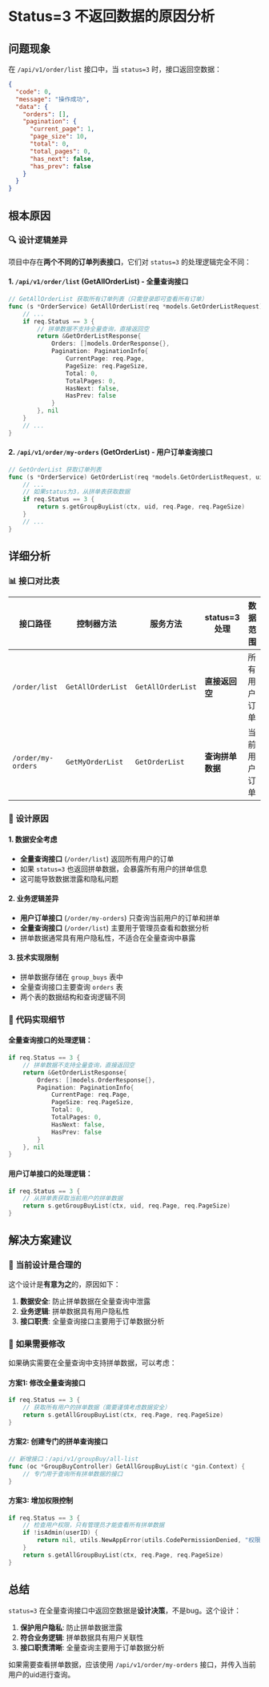 # Status=3 不返回数据的原因分析

## 问题现象

在 `/api/v1/order/list` 接口中，当 `status=3` 时，接口返回空数据：

```json
{
  "code": 0,
  "message": "操作成功",
  "data": {
    "orders": [],
    "pagination": {
      "current_page": 1,
      "page_size": 10,
      "total": 0,
      "total_pages": 0,
      "has_next": false,
      "has_prev": false
    }
  }
}
```

## 根本原因

### 🔍 **设计逻辑差异**

项目中存在**两个不同的订单列表接口**，它们对 `status=3` 的处理逻辑完全不同：

#### 1. `/api/v1/order/list` (GetAllOrderList) - 全量查询接口
```go
// GetAllOrderList 获取所有订单列表（只需登录即可查看所有订单）
func (s *OrderService) GetAllOrderList(req *models.GetOrderListRequest) (*GetOrderListResponse, error) {
    // ...
    if req.Status == 3 {
        // 拼单数据不支持全量查询，直接返回空
        return &GetOrderListResponse{
            Orders: []models.OrderResponse{}, 
            Pagination: PaginationInfo{
                CurrentPage: req.Page, 
                PageSize: req.PageSize, 
                Total: 0, 
                TotalPages: 0, 
                HasNext: false, 
                HasPrev: false
            }
        }, nil
    }
    // ...
}
```

#### 2. `/api/v1/order/my-orders` (GetOrderList) - 用户订单查询接口
```go
// GetOrderList 获取订单列表
func (s *OrderService) GetOrderList(req *models.GetOrderListRequest, uid string) (*GetOrderListResponse, error) {
    // ...
    // 如果status为3，从拼单表获取数据
    if req.Status == 3 {
        return s.getGroupBuyList(ctx, uid, req.Page, req.PageSize)
    }
    // ...
}
```

## 详细分析

### 📊 **接口对比表**

| 接口路径 | 控制器方法 | 服务方法 | status=3 处理 | 数据范围 |
|----------|------------|----------|---------------|----------|
| `/order/list` | `GetAllOrderList` | `GetAllOrderList` | **直接返回空** | 所有用户订单 |
| `/order/my-orders` | `GetMyOrderList` | `GetOrderList` | **查询拼单数据** | 当前用户订单 |

### 🎯 **设计原因**

#### 1. **数据安全考虑**
- **全量查询接口** (`/order/list`) 返回所有用户的订单
- 如果 `status=3` 也返回拼单数据，会暴露所有用户的拼单信息
- 这可能导致数据泄露和隐私问题

#### 2. **业务逻辑差异**
- **用户订单接口** (`/order/my-orders`) 只查询当前用户的订单和拼单
- **全量查询接口** (`/order/list`) 主要用于管理员查看和数据分析
- 拼单数据通常具有用户隐私性，不适合在全量查询中暴露

#### 3. **技术实现限制**
- 拼单数据存储在 `group_buys` 表中
- 全量查询接口主要查询 `orders` 表
- 两个表的数据结构和查询逻辑不同

### 🔧 **代码实现细节**

#### 全量查询接口的处理逻辑：
```go
if req.Status == 3 {
    // 拼单数据不支持全量查询，直接返回空
    return &GetOrderListResponse{
        Orders: []models.OrderResponse{}, 
        Pagination: PaginationInfo{
            CurrentPage: req.Page, 
            PageSize: req.PageSize, 
            Total: 0, 
            TotalPages: 0, 
            HasNext: false, 
            HasPrev: false
        }
    }, nil
}
```

#### 用户订单接口的处理逻辑：
```go
if req.Status == 3 {
    // 从拼单表获取当前用户的拼单数据
    return s.getGroupBuyList(ctx, uid, req.Page, req.PageSize)
}
```

## 解决方案建议

### 🎯 **当前设计是合理的**

这个设计是**有意为之**的，原因如下：

1. **数据安全**: 防止拼单数据在全量查询中泄露
2. **业务逻辑**: 拼单数据具有用户隐私性
3. **接口职责**: 全量查询接口主要用于订单数据分析

### 🔄 **如果需要修改**

如果确实需要在全量查询中支持拼单数据，可以考虑：

#### 方案1: 修改全量查询接口
```go
if req.Status == 3 {
    // 获取所有用户的拼单数据（需要谨慎考虑数据安全）
    return s.getAllGroupBuyList(ctx, req.Page, req.PageSize)
}
```

#### 方案2: 创建专门的拼单查询接口
```go
// 新增接口：/api/v1/groupBuy/all-list
func (oc *GroupBuyController) GetAllGroupBuyList(c *gin.Context) {
    // 专门用于查询所有拼单数据的接口
}
```

#### 方案3: 增加权限控制
```go
if req.Status == 3 {
    // 检查用户权限，只有管理员才能查看所有拼单数据
    if !isAdmin(userID) {
        return nil, utils.NewAppError(utils.CodePermissionDenied, "权限不足")
    }
    return s.getAllGroupBuyList(ctx, req.Page, req.PageSize)
}
```

## 总结

`status=3` 在全量查询接口中返回空数据是**设计决策**，不是bug。这个设计：

1. **保护用户隐私**: 防止拼单数据泄露
2. **符合业务逻辑**: 拼单数据具有用户关联性
3. **接口职责清晰**: 全量查询主要用于订单数据分析

如果需要查看拼单数据，应该使用 `/api/v1/order/my-orders` 接口，并传入当前用户的uid进行查询。 